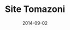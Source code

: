 ---
path: "/projeto/site-tomasoni.ind.br"
category: ["Clientes"]
title: "Site Tomazoni"
date: 2014-09-02
online: true
opensource: false
repo: "#"
image: "./tomasoni.png"
url: "http://tomasoni.ind.br"
description: "Website Institucional da Tomasoni Indústria de Máquias LTDA, desenhado no Photoshop e desenvolvido com o CMS WordPress."
tags: [ "institucional", "wordpress", "photoshop", "responsive" ]
---